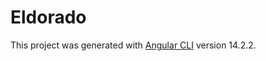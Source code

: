 # Eldorado

This project was generated with [Angular CLI](https://github.com/angular/angular-cli) version 14.2.2.


